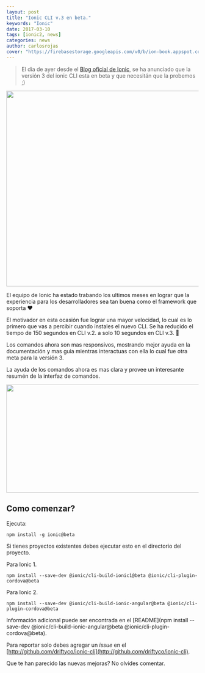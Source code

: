 ```yaml
---
layout: post
title: "Ionic CLI v.3 en beta."
keywords: "Ionic"
date: 2017-03-10
tags: [ionic2, news]
categories: news
author: carlosrojas
cover: "https://firebasestorage.googleapis.com/v0/b/ion-book.appspot.com/o/posts%2F2017-03-10-help-testing-ionic-cli%2Fionicli.png?alt=media&token=99d489e8-c09b-4aca-a90d-d8ed282a4b9c"
---
```

> El dia de ayer desde el [Blog oficial de Ionic](http://blog.ionic.io/ionic-cli-v3-beta/), se ha anunciado que la versión 3 del ionic CLI esta en beta y que necesitán que la probemos ;)

<img width="1024" height="512" class="responsive" src="https://firebasestorage.googleapis.com/v0/b/ion-book.appspot.com/o/posts%2F2017-03-10-help-testing-ionic-cli%2Fionicli.png?alt=media&token=99d489e8-c09b-4aca-a90d-d8ed282a4b9c"> 

El equipo de Ionic ha estado trabando los ultimos meses en lograr que la experiencia para los desarrolladores sea tan buena como el framework que soporta ❤️

El motivador en esta ocasión fue lograr una mayor velocidad, lo cual es lo primero que vas a percibir cuando instales el nuevo CLI. Se ha reducido el tiempo de 150 segundos en CLI v.2. a solo 10 segundos en CLI v.3. 👏

Los comandos ahora son mas responsivos, mostrando mejor ayuda en la documentación y mas guia mientras interactuas con ella lo cual fue otra meta para la versión 3.



La ayuda de los comandos ahora es mas clara y provee un interesante resumén de la interfaz de comandos.

<img width="670" height="283" class="responsive" src="http://blog.ionic.io/wp-content/uploads/2017/03/Screen-Shot-2017-03-08-at-1.43.15-PM.png"> 

## Como comenzar?

Ejecuta:

```
npm install -g ionic@beta
```

Si tienes proyectos existentes debes ejecutar esto en el directorio del proyecto.

Para Ionic 1.

```
npm install --save-dev @ionic/cli-build-ionic1@beta @ionic/cli-plugin-cordova@beta
```

Para Ionic 2.

```
npm install --save-dev @ionic/cli-build-ionic-angular@beta @ionic/cli-plugin-cordova@beta
```

Información adicional puede ser encontrada en el [README](npm install --save-dev @ionic/cli-build-ionic-angular@beta @ionic/cli-plugin-cordova@beta).

Para reportar solo debes agregar un *issue* en el [http://github.com/driftyco/ionic-cli](http://github.com/driftyco/ionic-cli).

Que te han parecido las nuevas mejoras? No olvides comentar.
